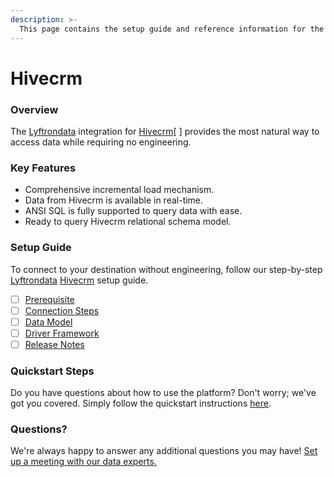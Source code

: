 ```yaml
---
description: >-
  This page contains the setup guide and reference information for the Hivecrm source connector.
---
```


# Hivecrm

### Overview

The [Lyftrondata](https://www.lyftrondata.com/) integration for [Hivecrm](None/)[ ] provides the most natural way to access data while requiring no engineering.

### Key Features

* Comprehensive incremental load mechanism.
* Data from Hivecrm is available in real-time.&#x20;
* ANSI SQL is fully supported to query data with ease.
* Ready to query Hivecrm relational schema model.

### Setup Guide

To connect to your destination without engineering, follow our step-by-step [Lyftrondata](https://www.lyftrondata.com/)  [Hivecrm](None) setup guide.

* [ ] [Prerequisite](../../business-analytics/hivecrm/prerequisite.md)
* [ ] [Connection Steps](../../business-analytics/hivecrm/connection-steps.md)
* [ ] [Data Model](../../business-analytics/hivecrm/data-model/)
* [ ] [Driver Framework](../../business-analytics/hivecrm/driver-framework/)
* [ ] [Release Notes](../../business-analytics/hivecrm/release-notes.md)

### Quickstart Steps

Do you have questions about how to use the platform? Don't worry; we've got you covered. Simply follow the quickstart instructions [here](../../../business-analytics/hivecrm/quickstart-steps.md).

### Questions? <a href="#questions" id="questions"></a>

We're always happy to answer any additional questions you may have! [Set up a meeting with our data experts.](https://www.lyftrondata.com/book-a-meeting/)

